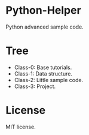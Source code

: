 
# Python-Helper

Python advanced sample code.


# Tree

- Class-0: Base tutorials.
- Class-1: Data structure.
- Class-2: Little sample code.
- Class-3: Project.


# License

MIT license.
